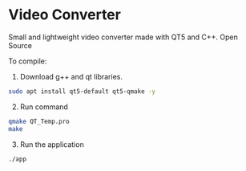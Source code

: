 # Video Converter

Small and lightweight video converter made with QT5 and C++. Open Source

To compile: 

1. Download g++ and qt libraries.

```bash
sudo apt install qt5-default qt5-qmake -y
```

2. Run command

```bash
qmake QT_Temp.pro
make
```

3. Run the application

```bash
./app
```